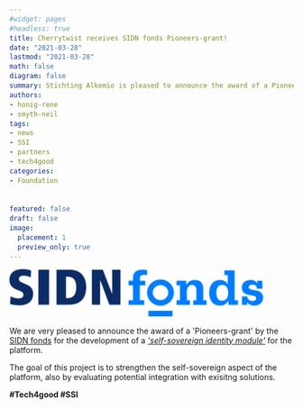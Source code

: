 ```yaml
---
#widget: pages
#headless: true
title: Cherrytwist receives SIDN fonds Pioneers-grant!
date: "2021-03-28"
lastmod: "2021-03-28"
math: false
diagram: false
summary: Stichting Alkemio is pleased to announce the award of a Pioneers-grant by the SIDN fonds
authors:
- honig-rene
- smyth-neil
tags:
- news
- SSI
- partners
- tech4good
categories:
- Foundation


featured: false
draft: false
image:
  placement: 1
  preview_only: true
---
```

![](./header.png)

We are very pleased to announce the award of a 'Pioneers-grant' by the [SIDN fonds](https://www.sidnfonds.nl) for the development
of a [*'self-sovereign identity module'*](https://www.sidnfonds.nl/projecten/cherrytwist-self-sovereign-identity-module) for the platform.


The goal of this project is to strengthen the self-sovereign aspect of the platform, also by evaluating potential integration with exisitng solutions.

**#Tech4good #SSI**
